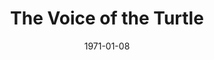 ---
title: The Voice of the Turtle
date: 1971-01-08
opening_date: 1971-01-08
closing_date: 1971-01-23
layout: productions
playbill:
Theatre: Theatre Jacksonville
Venue: Little Theatre
cast:
- Sally Middleton: Pru Eatman
- Olive Lashbrooke: Carol Kearney
- Bill Page: Ron Davenport
crew:
- Director: Robert Knowles
- Technical Director: Ham Waddell
- Stage Manager: Carolyn Courreges
- Assistant Stage Manager: Douglas Thomas
- Lighting:
  - Robert Claremont
  - Don DuClose
- Sound: Lloyd Jeffords
- Properties:
  - Katie Raven
  - Vivienne Winemiller
  - Betty Davenport
  - Norma Patrick
- Costumes: Gert Berman
- Make-up: Marshall Grauer
- Set Construction:
  - Lloyd Jeffords
  - Roberta Quattlebaum
  - James Graczyk
  - Ken Moody
- Publicity: Diane Somerville
- Box Office: Ann Dubow
---